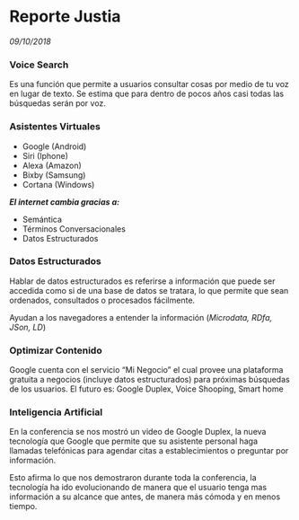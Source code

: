 # Reporte Justia
_09/10/2018_

### Voice Search
Es una función que permite a usuarios consultar cosas por medio de tu voz en lugar de texto.
 Se estima que para dentro de pocos años casi todas las búsquedas serán por voz.

### Asistentes Virtuales
-	Google (Android)
-	Siri (Iphone)
-	Alexa (Amazon)
-	Bixby (Samsung)
-	Cortana (Windows)

**_El internet cambia gracias a:_**
-	Semántica
-	Términos	Conversacionales
-	Datos Estructurados

### Datos Estructurados
Hablar de datos estructurados es referirse a información que puede ser accedida como si de una base de datos se tratara, lo que permite que sean ordenados, consultados o procesados fácilmente.

Ayudan a los navegadores a entender la información (*Microdata, RDfa, JSon, LD*)

### Optimizar Contenido
Google cuenta con el servicio “Mi Negocio” el cual provee una plataforma gratuita a negocios (incluye datos estructurados) para próximas búsquedas de los usuarios.
El futuro es: Google Duplex, Voice Shooping, Smart home

### Inteligencia Artificial
En la conferencia se nos mostró un video de Google Duplex, la nueva tecnología que Google que permite que su asistente personal haga llamadas telefónicas para agendar citas a establecimientos o preguntar por información. 

Esto afirma lo que nos demostraron durante toda la conferencia, la tecnología ha ido evolucionando de manera que el usuario tenga mas información a su alcance que antes, de manera más cómoda y en menos tiempo.

